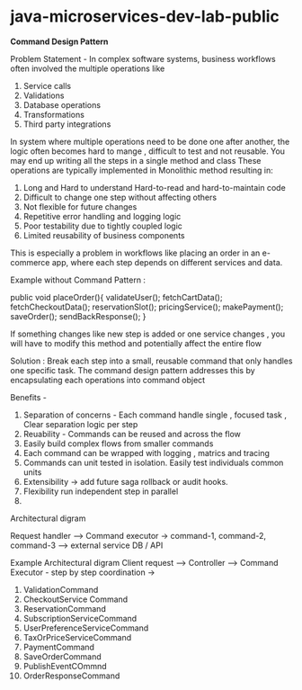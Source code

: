 # java-microservices-dev-lab-public
**Command Design Pattern**

Problem Statement - In complex software systems, business workflows often involved the multiple operations like
1. Service calls
2. Validations
3. Database operations
4. Transformations
5. Third party integrations

In system where multiple operations need to be done one after another, the logic often becomes hard to mange , difficult to test and not reusable.
You may end up writing all the steps in a single method and class  These operations are typically implemented in Monolithic method resulting in:

1. Long and Hard to understand Hard-to-read and hard-to-maintain code
2. Difficult to change one step without affecting others
3. Not flexible for future changes
4. Repetitive error handling and logging logic
5. Poor testability due to tightly coupled logic
6. Limited reusability of business components

This is especially a problem in workflows like placing an order in an e-commerce app, where each step depends on different services and data.

Example without Command Pattern :

public void placeOrder(){
validateUser();
fetchCartData();
fetchCheckoutData();
reservationSlot();
pricingService();
makePayment();
saveOrder();
sendBackResponse();
}

If something changes like new step is added or one service changes , you will have to modify this method and potentially affect the entire flow

Solution : Break each step into a small, reusable command that only handles one specific task. The command design pattern addresses this by encapsulating each operations into command object

Benefits -
1. Separation of concerns - Each command handle single , focused task , Clear separation logic per step
2. Reuability - Commands can be reused and across the flow
3. Easily build complex flows from smaller commands
4. Each command can be wrapped with logging , matrics and tracing
5. Commands can unit tested in isolation. Easily test individuals common units
6. Extensibility -> add future saga rollback or audit hooks.
7. Flexibility run independent step in parallel
8.

Architectural digram

Request handler —> Command executor -> command-1, command-2, command-3 —>  external service  DB / API

Example Architectural digram
Client request  —> Controller —> Command Executor - step by step coordination ->
1. ValidationCommand
2. CheckoutService Command
3. ReservationCommand
4. SubscriptionServiceCommand
5. UserPreferenceServiceCommand
6. TaxOrPriceServiceCommand
7. PaymentCommand
8. SaveOrderCommand
9. PublishEventCOmmnd
10. OrderResponseCommand
  

